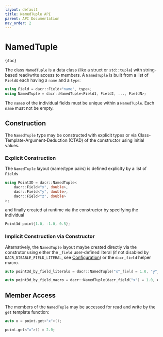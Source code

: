 ```yaml
---
layout: default
title: NamedTuple API
parent: API Documentation
nav_order: 2
---
```


# NamedTuple
{:toc}

The class `NamedTuple` is a data class (like a struct or `std::tuple`) with string-based read/write access to members.
A `NamedTuple` is built from a list of `Field`s each having a `name` and a `type`:

```cpp
using Field = dacr::Field<"name", type>;
using NamedTuple = dacr::NamedTuple<Field1, Field2, ..., FieldN>;
```

The `name`s of the individual fields must be unique within a `NamedTuple`.
Each `name` must not be empty.


## Construction

The `NamedTuple` type may be constructed with explicit types or via Class-Template-Argument-Deduction (CTAD) of the constructor using initial values.

### Explicit Construction

The `NamedTuple` layout (name/type pairs) is defined expliclty by a list of `Field`s

```cpp
using Point3D = dacr::NamedTuple<
    dacr::Field<"x", double>,
    dacr::Field<"y", double>,
    dacr::Field<"z", double>
>;
```

and finally created at runtime via the constructor by specifying the individual 

```cpp
Point3d point{1.0, -1.0, 0.5};
```

### Implicit Construction via Constructor

Alternatively, the `NamedTuple` layout maybe created directly via the construtor using either the `_field` user-defined literal (if not disabled by `DACR_DISABLE_FIELD_LITERAL`, see [Configuration](config.md)) or the `dacr_field` helper macro. 

```cpp
auto point3d_by_field_literals = dacr::NamedTuple("x"_field = 1.0, "y"_field = -1.0, "z"_field = 0.5);

auto point3d_by_field_macro = dacr::NamedTuple(dacr_field("x") = 1.0, dacr_field("y") = -1.0, dacr_field("z") = 0.5);
```

## Member Access

The members of the `NamedTuple` may be accessed for read and write by the `get` template function:

```cpp
auto x = point.get<"x">();

point.get<"x">() = 2.0;
```